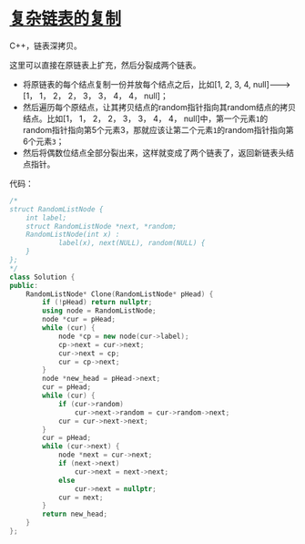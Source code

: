 # [复杂链表的复制 ](https://www.nowcoder.com/practice/f836b2c43afc4b35ad6adc41ec941dba?tpId=13&tqId=11178&rp=2&ru=/ta/coding-interviews&qru=/ta/coding-interviews/question-ranking )

C++，链表深拷贝。

这里可以直接在原链表上扩充，然后分裂成两个链表。

- 将原链表的每个结点复制一份并放每个结点之后，比如[1, 2, 3, 4, null]--->[1， 1， 2， 2， 3， 3， 4， 4， null]；
- 然后遍历每个原结点，让其拷贝结点的random指针指向其random结点的拷贝结点。比如[1， 1， 2， 2， 3， 3， 4， 4， null]中，第一个元素`1`的random指针指向第5个元素3，那就应该让第二个元素`1`的random指针指向第6个元素`3`；
- 然后将偶数位结点全部分裂出来，这样就变成了两个链表了，返回新链表头结点指针。

代码：

```cpp
/*
struct RandomListNode {
    int label;
    struct RandomListNode *next, *random;
    RandomListNode(int x) :
            label(x), next(NULL), random(NULL) {
    }
};
*/
class Solution {
public:
    RandomListNode* Clone(RandomListNode* pHead) {
        if (!pHead) return nullptr;
        using node = RandomListNode;
        node *cur = pHead;
        while (cur) {
            node *cp = new node(cur->label);
            cp->next = cur->next;
            cur->next = cp;
            cur = cp->next;
        }
        node *new_head = pHead->next;
        cur = pHead;
        while (cur) {
            if (cur->random)
                cur->next->random = cur->random->next;
            cur = cur->next->next;
        }
        cur = pHead;
        while (cur->next) {
            node *next = cur->next;
            if (next->next)
                cur->next = next->next;
            else 
                cur->next = nullptr;
            cur = next;
        }
        return new_head;
    }
};
```

